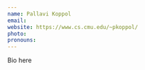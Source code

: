 ```yaml
---
name: Pallavi Koppol
email:
website: https://www.cs.cmu.edu/~pkoppol/
photo:
pronouns:
---
```


Bio here